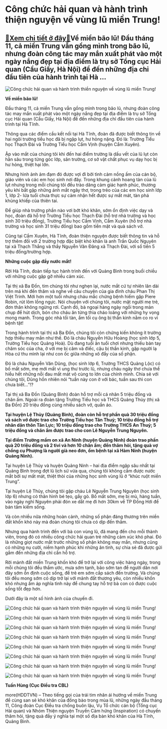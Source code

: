 Công chức hải quan và hành trình thiện nguyện về vùng lũ miền Trung!
====================================================================

[:gift:Xem chi tiết ở đây:gift:](https://hddtvn.com/cong-chuc-hai-quan-va-hanh-trinh-thien-nguyen-ve-vung-lu-mien-trung/)Về miền bão lũ! Đầu tháng 11, cả miền Trung vẫn gồng mình trong bão lũ, nhưng đoàn công tác may mắn xuất phát vào một ngày nắng đẹp tại địa điểm là trụ sở Tổng cục Hải quan (Cầu Giấy, Hà Nội) để đến những địa chỉ đầu tiên của hành trình tại Hà …
-----------------------------------------------------------------------------------------------------------------------------------------------------------------------------------------------------------------------------------------------------





![Công chức hải quan và hành trình thiền nguyện về vùng lũ miền Trung!](https://hddtvn.com/wp-content/uploads/2021/01/2358_123273515_10221439463448253_8654389869134988488_n.jpg "Công chức hải quan và hành trình thiền nguyện về vùng lũ miền Trung!")



**Về miền bão lũ!**


Đầu tháng 11, cả miền Trung vẫn gồng mình trong bão lũ, nhưng đoàn công tác may mắn xuất phát vào một ngày nắng đẹp tại địa điểm là trụ sở Tổng cục Hải quan (Cầu Giấy, Hà Nội) để đến những địa chỉ đầu tiên của hành trình tại Hà Tĩnh.


Thông qua các điểm cầu kết nối tại Hà Tĩnh, đoàn đã được biết thông tin về hai ngôi trường tiểu học đã bị ngập lụt, hư hỏng nặng. Đó là: Trường Tiểu học Thạch Đài và Trường Tiểu học Cẩm Vịnh (huyện Cẩm Xuyên).


Ập vào mắt của chúng tôi khi đến hai điểm trường là dấu vết của lũ lụt còn hằn sâu trong từng góc lớp, sân trường, cơ sở vật chất phục vụ dạy học bị hư hỏng, thiệt hại lớn.


Nhưng hình ảnh ảm đạm đó được vợi đi bởi tình cảm nồng ấm của cán bộ, giáo viên và các em học sinh nơi đây. Trong khung cảnh hoang tàn của lũ lụt nhưng trong mỗi chúng tôi đều trào dâng cảm giác hạnh phúc, thương yêu khi bắt gặp những ánh mắt ngây thơ, trong trẻo của các em học sinh lớp 1, lớp 2- lứa tuổi chưa thực sự cảm nhận hết được sự mất mát, tàn phá khủng khiếp của thiên tai.


Để giúp nhà trường phần nào vơi bớt khó khăn, sớm ổn định việc dạy và học, đoàn đã hỗ trợ Trường Tiểu học Thạch Đài (hỗ trợ nhà trường và học sinh 30 triệu đồng), Trường Tiểu học Cẩm Vịnh, Cẩm Xuyên (hỗ trợ nhà trường và học sinh 31 triệu đồng) bao gồm tiền mặt và quà sách vở.


Cũng tại Cẩm Xuyên, Hà Tĩnh, đoàn thiện nguyện được biết thông tin và hỗ trợ thêm đối với 2 trường hợp đặc biệt khó khăn là anh Trần Quốc Nguyên tại xã Thạch Thắng và thầy Nguyễn Văn Đăng xã Thạch Đài, với số tiền 5 triệu đồng/trường hợp.


**Những cuộc gặp đầy nước mắt!**


Rời Hà Tĩnh, đoàn tiếp tục hành trình đến với Quảng Bình trong buổi chiều với những cuộc gặp gỡ nhiều cảm xúc.


Tại thị xã Ba Đồn, tim chúng tôi như nghẹn lại, nước mắt cứ tự nhiên lăn dài trên má khi đến thăm và nghe về câu chuyện của gia đình cháu Phan Thị Việt Trinh. Mới hơn một tuổi nhưng cháu mắc chứng bệnh hiếm gặp Piere Robin, rút lõm lồng ngực. Nói chuyện với chúng tôi, nước mặt người mẹ trẻ, đơn thân không ngừng rơi. Cạnh đó, bà ngoại hàng ngày ngồi trong màn chụp để hút dịch, bón cho cháu ăn từng thìa cháo loãng với những hy vọng mong manh. Trong góc nhà tồi tàn, ẩm tối cụ ông bị thần kinh nằm co ro vì bệnh tật!


Trong hành trình tại thị xã Ba Đồn, chúng tôi còn chứng kiến không ít trường hợp thiếu may mắn như thế. Đó là cháu Nguyễn Hữu Hoàng (học sinh lớp 5, Trường Tiểu học Quảng Hoà). Dù đang tuổi ăn tuổi chơi nhưng thiếu bàn tay chăm sóc của cha, ở với mẹ bị câm và điếc, cậu bị thần kinh, gặp người lạ Hòa cứ thu mình lại như con ốc giữa những xô đẩy của số phận.


Đó là cháu Nguyễn Văn Dũng, (học sinh lớp 6, Trường THCS Quảng Lộc) có bố mất sớm, mẹ mới mất vì ung thư trước lũ, nhưng cháu ngây thơ chưa thể hiểu hết những nỗi đau mất mát vô cùng to lớn của chính mình. Chia sẻ với chúng tôi, Dũng hồn nhiên nói “tuần này con ở với bác, tuần sau thì con chưa biết…”!?


Tại thị xã Ba Đồn (Quảng Bình) đoàn hỗ trợ mỗi cá nhân 5 triệu đồng và chăn ấm. Ngoài ra đoàn tặng Trường Tiểu học và THCS Quảng Thủy (thị xã Ba Đồn) 20 triệu đồng cùng nhiều sách vở, quần áo.






**Tại huyện Lệ Thủy (Quảng Bình), đoàn còn hỗ trợ phần quà 30 triệu đồng và sách vở được trao cho Trường Tiểu học Tân Thuỷ; 10 triệu đồng hỗ trợ nhân dân thôn Tân Lực; 10 triệu đồng trao cho Trường THCS An Thuỷ; 5 triệu đồng và chăn ấm được trao cho con Lê Nguyễn Trung Nguyên.**


**Tại điểm Trường mầm on xã An Ninh (huyện Quảng Ninh) đoàn trao phần quà 20 triệu đồng và 2 tivi và hơn 10 chăn ấm; đến thăm hỏi, tặng quà vợ chồng cụ Phượng là người già neo đơn, ốm bệnh tại xã Hàm Ninh (huyện Quảng Ninh).**






Tại huyện Lệ Thủy và huyện Quảng Ninh – hai địa điểm ngập sâu nhất tại Quảng Bình trong đợt lũ lịch sử vừa qua, chúng tôi không cầm được nước mắt bởi sự mất mát, thiệt thòi của những học sinh vùng lũ ở “khúc ruột miền Trung”.


Tại huyện Lệ Thủy, chúng tôi gặp cháu Lê Nguyễn Trung Nguyên (học sinh lớp 6) nhưng có thân hình bé tẹo, gầy gò. Bố mất sớm, mẹ bị mù, hàng tuần, vào ngày nghỉ Nguyên phải đón xe dắt mẹ đi hơn 30km về TP Đồng Hới để bán tăm kiếm sống.


Và còn nhiều nữa những hoàn cảnh, những số phận đáng thương trên miền đất khốn khó này mà đoàn chúng tôi chưa có dịp đến thăm.


Nhưng qua hành trình đến với bà con vùng lũ, đã mang đến cho mỗi thành viên, trong đó có nhiều công chức hải quan trẻ những cảm xúc khó phai. Đó là những giọt nước mắt trước những số phận không may mắn, nhưng cũng có những nụ cười, niềm hạnh phúc khi những ân tình, sự chia sẻ đã được gửi gắm đến những địa chỉ cần hỗ trợ.


Rời mảnh đất miền Trung khốn khó để trở lại với công việc hàng ngày, trong mỗi chúng tôi đều thầm ước, mưa sớm tạnh, bão sớm tan để người dân nơi đây sớm ổn định cuộc sống, để trẻ em sớm cắp sách đến trường. Và chúng tôi đều mong sớm có dịp trở lại với mảnh đất thương yêu, còn nhiều khốn khó nhưng ấm áp nghĩa tình này để chung tay hỗ trợ bà con có được cuộc sống tốt đẹp hơn.


Dưới đây là một số hình ảnh của chuyến đi.





![Công chức hải quan và hành trình thiện nguyện về vùng lũ miền Trung!](https://hddtvn.com/wp-content/uploads/2021/01/2354_123141625_10221429515879570_2006902822537536730_n.jpg "Công chức hải quan và hành trình thiền nguyện về vùng lũ miền Trung!")



 



![Công chức hải quan và hành trình thiện nguyện về vùng lũ miền Trung!](https://hddtvn.com/wp-content/uploads/2021/01/2352_123138038_10221429513079500_5063602305819384600_n.jpg "Công chức hải quan và hành trình thiền nguyện về vùng lũ miền Trung!")






![Công chức hải quan và hành trình thiện nguyện về vùng lũ miền Trung!](https://hddtvn.com/wp-content/uploads/2021/01/2356_123168794_10221438256258074_5865425676353275228_n.jpg "Công chức hải quan và hành trình thiền nguyện về vùng lũ miền Trung!")






![Công chức hải quan và hành trình thiện nguyện về vùng lũ miền Trung!](https://hddtvn.com/wp-content/uploads/2021/01/2404_123505074_10221430970155926_6760719150374279729_n.jpg "Công chức hải quan và hành trình thiền nguyện về vùng lũ miền Trung!")






![Công chức hải quan và hành trình thiện nguyện về vùng lũ miền Trung!](https://hddtvn.com/wp-content/uploads/2021/01/2402_123490590_10221430970635938_4341125693240619469_n.jpg "Công chức hải quan và hành trình thiền nguyện về vùng lũ miền Trung!")






![Công chức hải quan và hành trình thiện nguyện về vùng lũ miền Trung!](https://hddtvn.com/wp-content/uploads/2021/01/2400_123466599_10221438253938016_7198236034391066357_n.jpg "Công chức hải quan và hành trình thiền nguyện về vùng lũ miền Trung!")






![Công chức hải quan và hành trình thiện nguyện về vùng lũ miền Trung!](https://hddtvn.com/wp-content/uploads/2021/01/2406_123624260_10221439461848213_6488255655009589837_n.jpg "Công chức hải quan và hành trình thiền nguyện về vùng lũ miền Trung!")






![Công chức hải quan và hành trình thiện nguyện về vùng lũ miền Trung!](https://hddtvn.com/wp-content/uploads/2021/01/2350_123085768_10221439467688359_3785120626233367932_n.jpg "Công chức hải quan và hành trình thiền nguyện về vùng lũ miền Trung!")




**Tuấn Hùng (Cục Điều tra CBL)**



more(HDDTVN) – Theo tiếng gọi của trái tim nhân ái hướng về miền Trung để cùng san sẻ khó khăn của đồng bào trong mùa lũ, những ngày đầu tháng 11, Công đoàn Cục Điều tra chống buôn lậu, Vụ Tổ chức cán bộ (Tổng cục Hải quan) và Nhóm Thiện nguyện Truyền Cảm hứng (Inspiration) có chuyến thăm hỏi, tặng quà đầy ý nghĩa tại một số địa bàn khó khăn của Hà Tĩnh, Quảng Bình.

